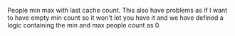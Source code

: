People min max with last cache count. 
This also have problems as if I want to have empty min count so it won't let you have it and we have defined a logic containing the min and max people count as 0.